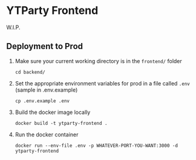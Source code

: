 # YTParty Frontend

W.I.P.

## Deployment to Prod

1. Make sure your current working directory is in the `frontend/` folder

   `cd backend/`

1. Set the appropriate environment variables for prod in a file called `.env` (sample in .env.example)

   `cp .env.example .env`

1. Build the docker image locally

   `docker build -t ytparty-frontend .`

1. Run the docker container

   `docker run --env-file .env -p WHATEVER-PORT-YOU-WANT:3000 -d ytparty-frontend`
